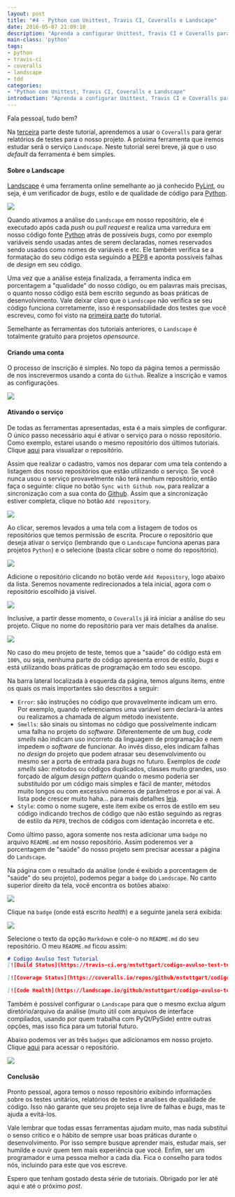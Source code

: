 ```yaml
---
layout: post
title: "#4 - Python com Unittest, Travis CI, Coveralls e Landscape"
date: 2016-05-07 21:09:18
description: "Aprenda a configurar Unittest, Travis CI e Coveralls para o seu projeto Python."
main-class: 'python'
tags:
- python
- travis-ci
- coveralls
- landscape
- tdd
categories:
- "Python com Unittest, Travis CI, Coveralls e Landscape"
introduction: "Aprenda a configurar Unittest, Travis CI e Coveralls para o seu projeto Python."
---
```


Fala pessoal, tudo bem?

Na [terceira](python-com-unittest-travis-ci-coveralls-e-landscape-parte-3-de-4.html) parte deste tutorial, aprendemos a usar o `Coveralls` para gerar relatórios de testes para o nosso projeto. A próxima ferramenta que iremos estudar será o serviço `Landscape`. Neste tutorial serei breve, já que o uso *default* da ferramenta é bem simples.

#### Sobre o Landscape

[Landscape](https://landscape.io/) é uma ferramenta online semelhante ao já conhecido [PyLint](https://www.pylint.org/), ou seja, é um verificador de *bugs*, estilo e de qualidade de código para [Python](https://www.python.org/).

![](/assets/img/mstuttgart/snapshot_32.png)

Quando ativamos a análise do `Landscape` em nosso repositório, ele é executado após cada *push* ou *pull request* e realiza uma varredura em nosso código fonte [Python](https://www.python.org/) atrás de possíveis *bugs*, como por exemplo variáveis sendo usadas antes de serem declaradas, nomes reservados sendo usados como nomes de variáveis e etc. Ele também verifica se a formatação do seu código esta seguindo a [PEP8](https://www.python.org/dev/peps/pep-0008/) e aponta possíveis falhas de *design* em seu código.

Uma vez que a análise esteja finalizada, a ferramenta indica em porcentagem a "qualidade" do nosso código, ou em palavras mais precisas, o quanto nosso código está bem escrito segundo as boas práticas de desenvolvimento. Vale deixar claro que o `Landscape` não verifica se seu código funciona corretamente, isso é responsabilidade dos testes que você escreveu, como foi visto na [primeira parte](python-com-unittest-travis-ci-coveralls-e-landscape-parte-1-de-4.html) do tutorial.

Semelhante as ferramentas dos tutoriais anteriores, o `Landscape` é totalmente gratuito para projetos *opensource*.

#### Criando uma conta

O processo de inscrição é simples. No topo da página temos a permissão de nos inscrevermos usando a conta do `Github`. Realize a inscrição e vamos as configurações.

![](/assets/img/mstuttgart/snapshot_33.png)

#### Ativando o serviço

De todas as ferramentas apresentadas, esta é a mais simples de configurar. O único passo necessário aqui é ativar o serviço para o nosso repositório. Como exemplo, estarei usando o mesmo repositório dos últimos tutoriais. Clique [aqui](https://github.com/mstuttgart/codigo-avulso-test-tutorial) para visualizar o repositório.

Assim que realizar o cadastro, vamos nos deparar com uma tela contendo a listagem dos nosso repositórios que estão utilizando o serviço. Se você nunca usou o serviço provavelmente não terá nenhum repositório, então faça o seguinte: clique no botão `Sync with Github now`, para realizar a sincronização com a sua conta do [Github](https://github.com). Assim que a sincronização estiver completa, clique no botão `Add repository`.

![](/assets/img/mstuttgart/snapshot_34.png)

Ao clicar, seremos levados a uma tela com a listagem de todos os repositórios que temos permissão de escrita. Procure o repositório que deseja ativar o serviço (lembrando que o `Landscape` funciona apenas para projetos `Python`) e o selecione (basta clicar sobre o nome do repositório).

![](/assets/img/mstuttgart/snapshot_35.png)

Adicione o repositório clicando no botão verde `Add Repository`, logo abaixo da lista. Seremos novamente redirecionados a tela inicial, agora com o repositório escolhido já visível.

![](/assets/img/mstuttgart/snapshot_36.png)

 Inclusive, a partir desse momento, o `Coveralls` já irá iniciar a análise do seu projeto. Clique no nome do repositório para ver mais detalhes da analise.

![](/assets/img/mstuttgart/snapshot_37.png)

 No caso do meu projeto de teste, temos que a "saúde" do código está em `100%`, ou seja, nenhuma parte do código apresenta erros de estilo, *bugs* e está utilizando boas práticas de programação em todo seu escopo.

 Na barra lateral localizada à esquerda da página, temos alguns items, entre os quais os mais importantes são descritos a seguir:

 * `Error`: são instruções no código que provavelmente indicam um erro. Por exemplo, quando referenciamos uma variável sem declará-la antes ou realizamos a chamada de algum método inexistente.
 * `Smells`: são sinais ou sintomas no código que possivelmente indicam uma falha no projeto do *software*. Diferentemente de um *bug*, *code smells* não indicam uso incorreto da linguagem de programação e nem impedem o *software* de funcionar. Ao invés disso, eles indicam falhas no *design* do projeto que podem atrasar seu desenvolvimento ou mesmo ser a porta de entrada para *bugs* no futuro. Exemplos de *code smells* são: métodos ou códigos duplicados, classes muito grandes, uso forçado de algum *design pattern* quando o mesmo poderia ser substituído por um código mais simples e fácil de manter, métodos muito longos ou com excessivo números de parâmetros e por aí vai. A lista pode crescer muito haha... para mais detalhes [leia](https://en.wikipedia.org/wiki/Code_smell).
 * `Style`: como o nome sugere, este item exibe os erros de estilo em seu código indicando trechos de código que não estão seguindo as regras de estilo da `PEP8`, trechos de códigos com identação incorreta e etc.

Como último passo, agora somente nos resta adicionar uma `badge` no arquivo `README.md` em nosso repositório. Assim poderemos ver a porcentagem de "saúde" do nosso projeto sem precisar acessar a página do `Landscape`.

Na página com o resultado da análise (onde é exibido a porcentagem de "saúde" do seu projeto), podemos pegar a `badge` do `Landscape`. No canto superior direito da tela, você encontra os botões abaixo:

![](/assets/img/mstuttgart/snapshot_38.png)

Clique na `badge` (onde está escrito *health*) e a seguinte janela será exibida:

![](/assets/img/mstuttgart/snapshot_39.png)

Selecione o texto da opção `Markdown` e cole-o no `README.md` do seu repositório. O meu `README.md` ficou assim:

```markdown
# Codigo Avulso Test Tutorial
[![Build Status](https://travis-ci.org/mstuttgart/codigo-avulso-test-tutorial.svg?branch=master)](https://travis-ci.org/mstuttgart/codigo-avulso-test-tutorial)

[![Coverage Status](https://coveralls.io/repos/github/mstuttgart/codigo-avulso-test-tutorial/badge.svg?branch=master)](https://coveralls.io/github/mstuttgart/codigo-avulso-test-tutorial?branch=master)

[![Code Health](https://landscape.io/github/mstuttgart/codigo-avulso-test-tutorial/master/landscape.svg?style=flat)](https://landscape.io/github/mstuttgart/codigo-avulso-test-tutorial/master)

```

Também é possível configurar o `Landscape` para que o mesmo exclua algum diretório/arquivo da análise (muito útil com arquivos de interface compilados, usando por quem trabalha com PyQt/PySide) entre outras opções, mas isso fica para um tutorial futuro.

Abaixo podemos ver as três `badges` que adicionamos em nosso projeto. Clique [aqui](https://github.com/mstuttgart/codigo-avulso-test-tutorial) para acessar o repositório.

![](/assets/img/mstuttgart/snapshot_40.png)

#### Conclusão

Pronto pessoal, agora temos o nosso repositório exibindo informações sobre os testes unitários, relatórios de testes e analises de qualidade de código. Isso não garante que seu projeto seja livre de falhas e *bugs*, mas te ajuda a evitá-los.

Vale lembrar que todas essas ferramentas ajudam muito, mas nada substitui o senso crítico e o hábito de sempre usar boas práticas durante o desenvolvimento. Por isso sempre busque aprender mais, estudar mais, ser humilde e ouvir quem tem mais experiência que você. Enfim, ser um programador e uma pessoa melhor a cada dia. Fica o conselho para todos nós, incluindo para este que vos escreve.

Espero que tenham gostado desta série de tutoriais. Obrigado por ler até aqui e até o próximo *post*.
